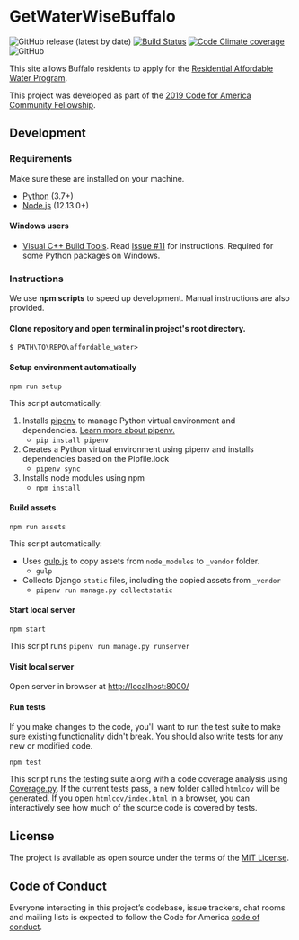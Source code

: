 # GetWaterWiseBuffalo
![GitHub release (latest by date)](https://img.shields.io/github/v/release/CodeForBuffalo/affordable_water)
[![Build Status](https://travis-ci.com/CodeForBuffalo/affordable_water.svg?branch=master)](https://travis-ci.com/CodeForBuffalo/affordable_water)
[![Code Climate coverage](https://img.shields.io/codeclimate/coverage/CodeForBuffalo/affordable_water?label=test%20coverage&logo=Code%20Climate)](https://codeclimate.com/github/CodeForBuffalo/affordable_water)
![GitHub](https://img.shields.io/github/license/CodeForBuffalo/affordable_water)

This site allows Buffalo residents to apply for the [Residential Affordable Water Program](https://buffalowater.org/wp-content/uploads/2019/03/ResidentialAffordabilityProgram.pdf).

This project was developed as part of the [2019 Code for America Community Fellowship](https://www.codeforamerica.org/programs/fellowship/meet-the-fellows).

## Development

### Requirements
Make sure these are installed on your machine.
- [Python](https://www.python.org/downloads/release/python-374/) (3.7+)
- [Node.js](https://nodejs.org/en/) (12.13.0+)

#### Windows users
- [Visual C++ Build Tools](https://visualstudio.microsoft.com/thank-you-downloading-visual-studio/?sku=BuildTools&rel=16). Read [Issue #11](https://github.com/CodeForBuffalo/affordable_water/issues/11) for instructions. Required for some Python packages on Windows.

### Instructions
We use **npm scripts** to speed up development. Manual instructions are also provided.

#### Clone repository and open terminal in project's root directory.
```
$ PATH\TO\REPO\affordable_water>
```

#### Setup environment automatically
```
npm run setup
```
This script automatically:
1. Installs [pipenv](https://github.com/pypa/pipenv) to manage Python virtual environment and dependencies. [Learn more about pipenv.](https://realpython.com/pipenv-guide/)
    - `pip install pipenv`
2. Creates a Python virtual environment using pipenv and installs dependencies based on the Pipfile.lock
    - `pipenv sync` 
3. Installs node modules using npm
    - `npm install`

#### Build assets
```
npm run assets
```
This script automatically:
- Uses [gulp.js](https://gulpjs.com/) to copy assets from `node_modules` to `_vendor` folder.
    - `gulp`
- Collects Django `static` files, including the copied assets from `_vendor`
    - `pipenv run manage.py collectstatic`

#### Start local server
```
npm start
```
This script runs `pipenv run manage.py runserver`

#### Visit local server
Open server in browser at [http://localhost:8000/](http://localhost:8000/)

#### Run tests
If you make changes to the code, you'll want to run the test suite to make sure existing functionality didn't break. You should also write tests for any new or modified code.
```
npm test
```
This script runs the testing suite along with a code coverage analysis using [Coverage.py](https://coverage.readthedocs.io/en/stable/). If the current tests pass, a new folder called `htmlcov` will be generated. If you open `htmlcov/index.html` in a browser, you can interactively see how much of the source code is covered by tests.

## License

The project is available as open source under the terms of the [MIT License](https://opensource.org/licenses/MIT).

## Code of Conduct

Everyone interacting in this project’s codebase, issue trackers, chat rooms and mailing lists is expected to follow the Code for America [code of conduct](https://brigade.codeforamerica.org/about/code-of-conduct).
